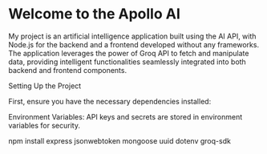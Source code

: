 # Welcome to the Apollo AI


My project is an artificial intelligence application built using the AI API, 
with Node.js for the backend and a frontend developed without any frameworks. 
The application leverages the power of Groq API to fetch and manipulate data, 
providing intelligent functionalities seamlessly integrated 
into both backend and frontend components.


Setting Up the Project

First, ensure you have the necessary dependencies installed:

Environment Variables: API keys and secrets are stored in environment variables for security.

npm install express jsonwebtoken mongoose uuid dotenv groq-sdk
